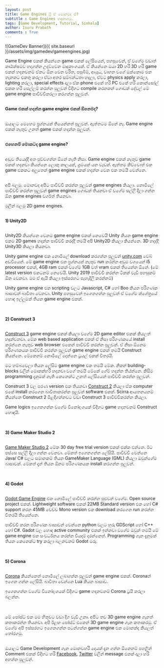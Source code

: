```yaml
---
layout: post
title: Game Engines 🤔 ඒ මොනවද ඒ?
subtitle : Game Engines හඳුනාගමු.
tags: [Game Development, Tutorial, Sinhala]
author: Isuru Prabath
comments : True
---
```


![GameDev Banner]({{ site.baseurl }}/assets/img/gamedev/gameengines.jpg)

Game Engine එකක් කියන්නෙ game එකක් ලේසියෙන්, පහසුවෙන්, ඒ වගේම වඩාත් කාර්‍යක්ෂමව හදාගන්න උදව්වෙන මෘදුකාංගයක්. ඒ කියන්නෙ ඔයා 2D හරි 3D හරි game එකක් හදනවනම් ඒකට ඕන වෙන චරිත, පසුබිම්, ආයුධ, වාහන වගේ ඔක්කොම එක තැනකට එකතු කරලා ඒවා අතර සම්බන්ධතා හදලා, ඒවට physics apply කරලා, lighting කරලා, special effects දාලා ඒක phone එකේ හරි PC එකේ හරි කොන්සෝල් එකක හරි සෙල්ලම් කරන්න පුලුවන් විදිහට compile කරනකන් ගොඩක් දේවල් මේ game engine පාවිච්චිකරලා කරගන්න පුලුවන්.<br/><br/>



**Game එකක් හදන්න game engine එකක් ඕනෙමද?**<br/><br/>

ඔයාලට මෙහෙම ප්‍රශ්නයක් තියෙන්නත් පුලුවන්. ඇත්තටම ඕනේ නෑ. Game engine එකක් නැතුව උනත් game එකක් හදන්න පුලුවන්.<br/><br/>



**එහෙනම් මොකටද game engine?**<br/><br/>

අඬුව තියෙද්දි අත පුච්චගන්න ඕනේ නැති නිසා. Game engine එකක් නැතුව game එකක් හදනවා කියන්නෙ ලොකු කාලයක්, ශ්‍රමයක් යන වැඩක්. ඇත්තම කිව්වොත් එක game එකකට අලුතෙන් game engine එකක් හදන්න වෙන එක තමයි වෙන්නෙ. <br/><br/>



අපි බලමු. මොනවද අපිට පාවිච්චි කරන්න පුලුවන් game engines කියලා. නොමිලේ පාවිච්චි කරන්න පුලුවන් game engines ගොඩක් තියනවා ඒ වගේම සල්ලි දීලා ගන්න ඕන game engines වර්ගත් තියනවා. <br/>

මුලින් බලමු 2D game engines.<br/><br/>



**1) Unity2D**<br/><br/>

Unity2D කියන්නෙ වෙනම game engine එකක් නෙවෙයි Unity කියන game engine එකම 2D games හදන්න පාවිච්චි කරද්දි තමයි අපි Unity2D කියලා කියන්නෙ. 3D හදද්දි Unity3D කියලා කියනවා.

Unity game engine එක නොමිලේ download කරගන්න පුලුවන් [unity.com](https://www.unity.com) වෙබ් අඩවියෙන්. මේ game engine එක ප්‍රශ්නයක් නැතුව run කරන්න අඩුම වශයෙන් i5 processor එකක්, 4GB ram එකක් වගේම 1GB වත් vram  එකක් තියෙන්න ඕනේ. (මේ latest version එකටනම් නෙවෙයි. Unity 2019 පාවිච්චි කරන්න ටිකක් වැඩි පහසුකම් ඕන වෙනවා. මම ඒ ඇයි කියලා ඉස්සරහට පැහැදිලි කරන්නම්)

Unity game engine එක scripting වලට Javascript, C# හෝ Boo කියන පරිගණක බාසාවන් බාවිතා වෙනවා. Unity පහසුවෙන් ඉගෙනගන්න පුලුවන් ඒ වගේම ක්ශේත්‍රයේ හොඳ ඉල්ලුමක් තියන game engine එකක්.<br/><br/><br/>

**2) Construct 3**<br/><br/>

[Construct 3](https://www.construct.net/en) game engine එකක් කියලා වගේම 2D game editor එකක් කියලත් හදුන්වනවා. මේක web based application එකක් ඒ නිසා පරිගණකයේ install කරන්නෙ නැතුව web browser එකෙන් පාවිච්චි කරන්න පුලුවන්. ඒ නිසා ඕනෙම පරිගණකයක පාවිච්චි කරන්න පුලුවන් game engine එකක් තමයි Construct කියන්නෙ. මේකෙනම් නොමිලේ දෙන්නෙ ට්‍රයල් එකක් විතරයි. 

මට හම්බවෙලා තියන ලේසිම game engine එක තමයි මේක. නිකන් building-blocks වලින් මොකක්හරි හදනවා වගේ තමයි මේකේ ගේම් හදන්න තිය්න්නෙ. කිසිම programming දැනුමක් නැති කෙනෙක්ට උනත් ලේසියෙන් පාවිච්චි කරන්න පුලුවන්.

Construct 3 වල පරණ version එක තියනවා [Construct 2](https://www.scirra.com/construct2/) කියලා ඒක computer එකේ install කරගෙන බාවිතාකරන්න පුලුවන් software එකක්. Scirra ආයතනයනම් කියන්නෙ Construct 2 මිළදීගන්නවට වඩා Construct 3 පාවිච්චිකරන්න කියලා.

Game logics ඉගෙනගන්න වගේම විනෝදාංශයක් විදිහට game හදනවනම් Construct හොඳයි. <br/><br/><br/>



**3) Game Maker Studio 2**<br/><br/>

[Game Maker Studio 2](https://www.yoyogames.com/get) මේක 30 day free trial version එකක් එක්ක එන්නෙ. ඊට පස්සෙ සල්ලි දීලා ගන්න වෙනවා. මේකත් ඉගෙනගන්න ලේසියි. පාවිච්චි වෙන්නෙ Java/ C# වලට සමානකම් තියන GameMaker Language (GML) කියලා ඔවුන්ගේම බාසාවක්. මේකත් දැන් තියන ඕනම පරිගණකයක install කරගන්න පුලුවන්.<br/><br/><br/>



**4) Godot**<br/><br/>

[Godot Game Engine](https://godotengine.org/) එක නොමිලේ පාවිච්චි කරන්න පුළුවන් වගේම. Open source project එකක්. Lightweight software එකක් 22MB Standard version එක හෝ C# support කරන 45MB වෙච්ච Mono version එක download කරගෙන run කරන්න විතරයි තියෙන්නෙ.

පාවිච්චි කරන පරිගණක බාසාවන් වෙන්නෙ python වලට හුරු GDScript හෝ C++ හෝ C#. Gadot වල හොඳ active community එකක් ඉන්නවා වගේම ඔවුන් තමයි මේ game engine එක සංවර්ධනය කරන්න වියදම් දරන්නෙත්. Programming ගැන දැනුමක් තියන කෙනෙක්ට try කරලා බලනවනම් Godot මරු.<br/><br/><br/>



**5) Corona**<br/><br/>

[Corona](https://coronalabs.com/) කියන්නෙත් නොමිලේ ලබාගන්න පුලුවන් game engine එකක්. Coronaත් ඉගෙන ගන්න ලේසියි. බාවිතා වෙන්නෙ Lua  කියන බාසාව. 

ඉගෙනගන්න වගේම විනෝදාංශයක් විදිහට game හදනවනම් Corona ට්‍රයි කරලා බලන්න.<br/><br/><br/>



මේ පෝස්ට් එක මම හිතුවට වඩා දිග වැඩි උනා. අපිට තව 3D game engine ගැනත් කතාකරන්න තියනවා. අපි ඊළඟ පෝස්ට් එකෙන් 3D game engine ගැන කතාකරමු. ඒ වගේම අපි ඉස්සරහට ඉගෙනගන්න පටන්ගන්න game engine එක මොකක්ද කියලත් තෝරගමු.<br/><br/>



ඔයාලට Game Development ගැන මොනවහරි දෙයක් දැන ගන්න ඕනෙනම් පහළින් Comment එකක් විදිහට හරි [Facebook](https://www.facebook.com/isuru.prabath), [Twitter](https://www.twitter.com/IamIsPra) වලින් message එකක් දාලා හරි අහන්න පුලුවන්.
